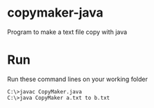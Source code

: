 # copymaker-java
Program to make a text file copy with java
# Run
Run these command lines on your working folder
```
C:\>javac CopyMaker.java
C:\>java CopyMaker a.txt to b.txt
```
